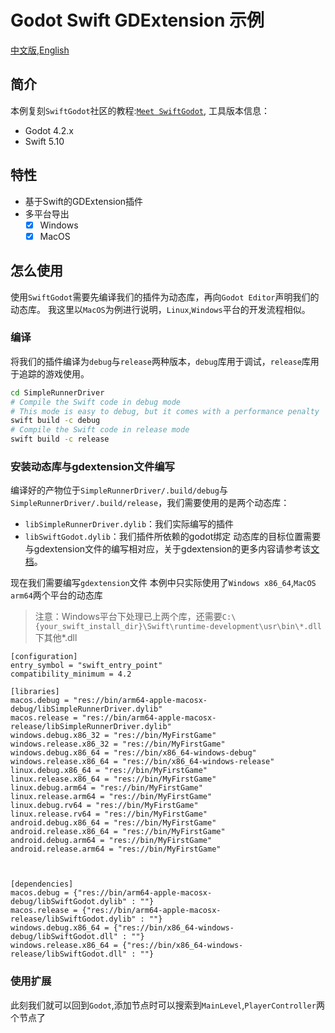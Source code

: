 # Godot Swift GDExtension 示例
[中文版](README_ZH.md),[English](README.md)
## 简介
本例复刻`SwiftGodot`社区的教程:[`Meet SwiftGodot`](https://migueldeicaza.github.io/SwiftGodotDocs/tutorials/swiftgodot-tutorials/), 工具版本信息：
- Godot 4.2.x
- Swift 5.10

## 特性
- 基于Swift的GDExtension插件
- 多平台导出
  - [x] Windows
  - [x] MacOS 

## 怎么使用
使用`SwiftGodot`需要先编译我们的插件为动态库，再向`Godot Editor`声明我们的动态库。
我这里以`MacOS`为例进行说明，`Linux`,`Windows`平台的开发流程相似。

### 编译

将我们的插件编译为`debug`与`release`两种版本，`debug`库用于调试，`release`库用于追踪的游戏使用。
```bash
cd SimpleRunnerDriver
# Compile the Swift code in debug mode
# This mode is easy to debug, but it comes with a performance penalty
swift build -c debug
# Compile the Swift code in release mode
swift build -c release
```
### 安装动态库与gdextension文件编写
编译好的产物位于`SimpleRunnerDriver/.build/debug`与`SimpleRunnerDriver/.build/release`，我们需要使用的是两个动态库：
- `libSimpleRunnerDriver.dylib`：我们实际编写的插件
- `libSwiftGodot.dylib`：我们插件所依赖的godot绑定
动态库的目标位置需要与gdextension文件的编写相对应，关于gdextension的更多内容请参考该[文档](https://docs.godotengine.org/zh-cn/4.x/tutorials/scripting/gdextension/gdextension_cpp_example.html#using-the-gdextension-module)。

现在我们需要编写`gdextension`文件
本例中只实际使用了`Windows x86_64`,`MacOS arm64`两个平台的动态库
> 注意：Windows平台下处理已上两个库，还需要`C:\{your_swift_install_dir}\Swift\runtime-development\usr\bin\*.dll`下其他*.dll

```gdextension
[configuration]
entry_symbol = "swift_entry_point"
compatibility_minimum = 4.2

[libraries]
macos.debug = "res://bin/arm64-apple-macosx-debug/libSimpleRunnerDriver.dylib"
macos.release = "res://bin/arm64-apple-macosx-release/libSimpleRunnerDriver.dylib"
windows.debug.x86_32 = "res://bin/MyFirstGame"
windows.release.x86_32 = "res://bin/MyFirstGame"
windows.debug.x86_64 = "res://bin/x86_64-windows-debug"
windows.release.x86_64 = "res://bin/x86_64-windows-release"
linux.debug.x86_64 = "res://bin/MyFirstGame"
linux.release.x86_64 = "res://bin/MyFirstGame"
linux.debug.arm64 = "res://bin/MyFirstGame"
linux.release.arm64 = "res://bin/MyFirstGame"
linux.debug.rv64 = "res://bin/MyFirstGame"
linux.release.rv64 = "res://bin/MyFirstGame"
android.debug.x86_64 = "res://bin/MyFirstGame"
android.release.x86_64 = "res://bin/MyFirstGame"
android.debug.arm64 = "res://bin/MyFirstGame"
android.release.arm64 = "res://bin/MyFirstGame"



[dependencies]
macos.debug = {"res://bin/arm64-apple-macosx-debug/libSwiftGodot.dylib" : ""}
macos.release = {"res://bin/arm64-apple-macosx-release/libSwiftGodot.dylib" : ""}
windows.debug.x86_64 = {"res://bin/x86_64-windows-debug/libSwiftGodot.dll" : ""}
windows.release.x86_64 = {"res://bin/x86_64-windows-release/libSwiftGodot.dll" : ""}
```
### 使用扩展
此刻我们就可以回到`Godot`,添加节点时可以搜索到`MainLevel`,`PlayerController`两个节点了